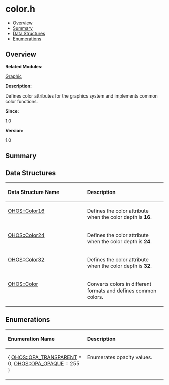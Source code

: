 # color.h<a name="EN-US_TOPIC_0000001054879496"></a>

-   [Overview](#section1266474114165626)
-   [Summary](#section899499196165626)
-   [Data Structures](#nested-classes)
-   [Enumerations](#enum-members)

## **Overview**<a name="section1266474114165626"></a>

**Related Modules:**

[Graphic](graphic.md)

**Description:**

Defines color attributes for the graphics system and implements common color functions. 

**Since:**

1.0

**Version:**

1.0

## **Summary**<a name="section899499196165626"></a>

## Data Structures<a name="nested-classes"></a>

<a name="table1585690121165626"></a>
<table><thead align="left"><tr id="row1747817609165626"><th class="cellrowborder" valign="top" width="50%" id="mcps1.1.3.1.1"><p id="p1007597681165626"><a name="p1007597681165626"></a><a name="p1007597681165626"></a>Data Structure Name</p>
</th>
<th class="cellrowborder" valign="top" width="50%" id="mcps1.1.3.1.2"><p id="p2039651901165626"><a name="p2039651901165626"></a><a name="p2039651901165626"></a>Description</p>
</th>
</tr>
</thead>
<tbody><tr id="row1593035409165626"><td class="cellrowborder" valign="top" width="50%" headers="mcps1.1.3.1.1 "><p id="p805972537165626"><a name="p805972537165626"></a><a name="p805972537165626"></a><a href="ohos-color16.md">OHOS::Color16</a></p>
</td>
<td class="cellrowborder" valign="top" width="50%" headers="mcps1.1.3.1.2 "><p id="p1665392137165626"><a name="p1665392137165626"></a><a name="p1665392137165626"></a>Defines the color attribute when the color depth is <strong id="b476738434165626"><a name="b476738434165626"></a><a name="b476738434165626"></a>16</strong>. </p>
</td>
</tr>
<tr id="row1984945065165626"><td class="cellrowborder" valign="top" width="50%" headers="mcps1.1.3.1.1 "><p id="p1570813920165626"><a name="p1570813920165626"></a><a name="p1570813920165626"></a><a href="ohos-color24.md">OHOS::Color24</a></p>
</td>
<td class="cellrowborder" valign="top" width="50%" headers="mcps1.1.3.1.2 "><p id="p1860782317165626"><a name="p1860782317165626"></a><a name="p1860782317165626"></a>Defines the color attribute when the color depth is <strong id="b915896847165626"><a name="b915896847165626"></a><a name="b915896847165626"></a>24</strong>. </p>
</td>
</tr>
<tr id="row416399083165626"><td class="cellrowborder" valign="top" width="50%" headers="mcps1.1.3.1.1 "><p id="p1031919468165626"><a name="p1031919468165626"></a><a name="p1031919468165626"></a><a href="ohos-color32.md">OHOS::Color32</a></p>
</td>
<td class="cellrowborder" valign="top" width="50%" headers="mcps1.1.3.1.2 "><p id="p155998903165626"><a name="p155998903165626"></a><a name="p155998903165626"></a>Defines the color attribute when the color depth is <strong id="b43074724165626"><a name="b43074724165626"></a><a name="b43074724165626"></a>32</strong>. </p>
</td>
</tr>
<tr id="row1937117996165626"><td class="cellrowborder" valign="top" width="50%" headers="mcps1.1.3.1.1 "><p id="p1645437609165626"><a name="p1645437609165626"></a><a name="p1645437609165626"></a><a href="ohos-color.md">OHOS::Color</a></p>
</td>
<td class="cellrowborder" valign="top" width="50%" headers="mcps1.1.3.1.2 "><p id="p341094390165626"><a name="p341094390165626"></a><a name="p341094390165626"></a>Converts colors in different formats and defines common colors. </p>
</td>
</tr>
</tbody>
</table>

## Enumerations<a name="enum-members"></a>

<a name="table456972791165626"></a>
<table><thead align="left"><tr id="row841457211165626"><th class="cellrowborder" valign="top" width="50%" id="mcps1.1.3.1.1"><p id="p229784539165626"><a name="p229784539165626"></a><a name="p229784539165626"></a>Enumeration Name</p>
</th>
<th class="cellrowborder" valign="top" width="50%" id="mcps1.1.3.1.2"><p id="p2032084294165626"><a name="p2032084294165626"></a><a name="p2032084294165626"></a>Description</p>
</th>
</tr>
</thead>
<tbody><tr id="row788549544165626"><td class="cellrowborder" valign="top" width="50%" headers="mcps1.1.3.1.1 "><p id="p929626109165626"><a name="p929626109165626"></a><a name="p929626109165626"></a>{ <a href="graphic.md#gga979211736072132173839ea26b661aeead4bd10bef3f1df05fd29e023050b9cca">OHOS::OPA_TRANSPARENT</a> = 0, <a href="graphic.md#gga979211736072132173839ea26b661aeeaebcfc69c18e2c29c89f800d95f32754f">OHOS::OPA_OPAQUE</a> = 255 }</p>
</td>
<td class="cellrowborder" valign="top" width="50%" headers="mcps1.1.3.1.2 "><p id="p1910890806165626"><a name="p1910890806165626"></a><a name="p1910890806165626"></a>Enumerates opacity values. </p>
</td>
</tr>
</tbody>
</table>

